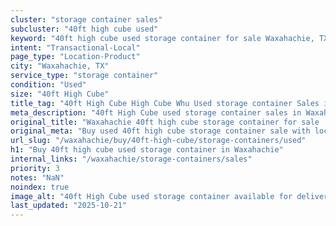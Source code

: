 ```yaml
---
cluster: "storage container sales"
subcluster: "40ft high cube used"
keyword: "40ft high cube used storage container for sale Waxahachie, TX"
intent: "Transactional-Local"
page_type: "Location-Product"
city: "Waxahachie, TX"
service_type: "storage container"
condition: "Used"
size: "40ft High Cube"
title_tag: "40ft High Cube High Cube Whu Used storage container Sales in Waxahachie | LC Container"
meta_description: "40ft High Cube used storage container sales in Waxahachie. High cube containers with extra height. Fast delivery, competitive pricing. Serving storage containers area. Quote ID: 8V0. Call (214) 524-4168 for your free quote today."
original_title: "Waxahachie 40ft high cube storage container for sale | LC"
original_meta: "Buy used 40ft high cube storage container sale with local delivery in Waxahachie, TX. LC Container — local Since 2003. Request a fast quote today."
url_slug: "/waxahachie/buy/40ft-high-cube/storage-containers/used"
h1: "Buy 40ft high cube used storage container in Waxahachie"
internal_links: "/waxahachie/storage-containers/sales"
priority: 3
notes: "NaN"
noindex: true
image_alt: "40ft High Cube used storage container available for delivery in Waxahachie"
last_updated: "2025-10-21"
---
```


<!-- TODO: Add unique city/inventory copy, images, and internal links here. -->
